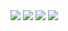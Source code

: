 <img src="assets/1.PNG">
<img src="assets/2.PNG">
<img src="assets/3.PNG">
<img src="assets/4.PNG">
